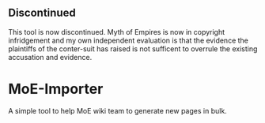 ## Discontinued
This tool is now discontinued. Myth of Empires is now in copyright infridgement and my own independent evaluation is that the evidence the plaintiffs of the conter-suit has raised is not sufficent to overrule the existing accusation and evidence.

# MoE-Importer
A simple tool to help MoE wiki team to generate new pages in bulk.
